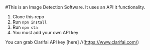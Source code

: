 #This is an Image Detection Software.
It uses an API it functionality.

1. Clone this repo
2. Run `npm install`
3. Run `npm sta`
4. You must add your own API key 

You can grab Clarifai API key [here] 
//(https://www.clarifai.com/)
